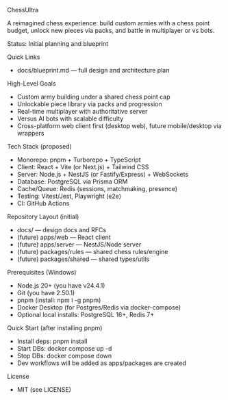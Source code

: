 ChessUltra

A reimagined chess experience: build custom armies with a chess point budget, unlock new pieces via packs, and battle in multiplayer or vs bots.

Status: Initial planning and blueprint

Quick Links
- docs/blueprint.md — full design and architecture plan

High-Level Goals
- Custom army building under a shared chess point cap
- Unlockable piece library via packs and progression
- Real-time multiplayer with authoritative server
- Versus AI bots with scalable difficulty
- Cross-platform web client first (desktop web), future mobile/desktop via wrappers

Tech Stack (proposed)
- Monorepo: pnpm + Turborepo + TypeScript
- Client: React + Vite (or Next.js) + Tailwind CSS
- Server: Node.js + NestJS (or Fastify/Express) + WebSockets
- Database: PostgreSQL via Prisma ORM
- Cache/Queue: Redis (sessions, matchmaking, presence)
- Testing: Vitest/Jest, Playwright (e2e)
- CI: GitHub Actions

Repository Layout (initial)
- docs/ — design docs and RFCs
- (future) apps/web — React client
- (future) apps/server — NestJS/Node server
- (future) packages/rules — shared chess rules/engine
- (future) packages/shared — shared types/utils

Prerequisites (Windows)
- Node.js 20+ (you have v24.4.1)
- Git (you have 2.50.1)
- pnpm (install: npm i -g pnpm)
- Docker Desktop (for Postgres/Redis via docker-compose)
- Optional local installs: PostgreSQL 16+, Redis 7+

Quick Start (after installing pnpm)
- Install deps: pnpm install
- Start DBs: docker compose up -d
- Stop DBs: docker compose down
- Dev workflows will be added as apps/packages are created

License
- MIT (see LICENSE)

